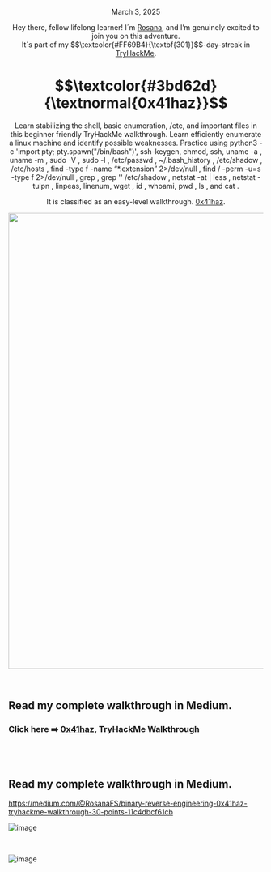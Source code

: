 <p align="center">March 3, 2025</p>
<p align="center">Hey there, fellow lifelong learner! I´m <a href="https://www.linkedin.com/in/rosanafssantos/">Rosana</a>, and I’m genuinely excited to join you on this adventure.<br>
It´s part of my $$\textcolor{#FF69B4}{\textbf{301}}$$-day-streak in  <a href="https://tryhackme.com">TryHackMe</a>.</p>

<h1 align="center">
  $$\textcolor{#3bd62d}{\textnormal{0x41haz}}$$
</h1>
<p align="center">Learn stabilizing the shell, basic enumeration, /etc, and important files in this beginner friendly TryHackMe walkthrough. Learn efficiently enumerate a linux machine and identify possible weaknesses. Practice using python3 -c 'import pty; pty.spawn("/bin/bash")', ssh-keygen, chmod, ssh, uname -a , uname -m , sudo -V , sudo -l , /etc/passwd , ~/.bash_history , /etc/shadow , /etc/hosts , find -type f -name “*.extension” 2>/dev/null , find / -perm -u=s -type f 2>/dev/null , grep , grep '' /etc/shadow , netstat -at | less , netstat -tulpn , linpeas, linenum, wget , id , whoami, pwd , ls , and cat .</p>
<p align="center">It is classified as an easy-level walkthrough. <a href="https://tryhackme.com/room/lle">0x41haz</a>.</p>
                                                              
<p align="center">
  <img width="900px" src="https://github.com/user-attachments/assets/18d59cd3-8e64-4c1c-9481-31b4d81c4ace">
</p>

<br>

<h2>Read my complete walkthrough in Medium.</h2>

<h3 align="left"> Click here ➡️  <a href="https://medium.com/@RosanaFS/binary-reverse-engineering-0x41haz-tryhackme-walkthrough-30-points-11c4dbcf61cb">0x41haz</a>, TryHackMe Walkthrough</h3>


<br>
<br>

<h2>Read my complete walkthrough in Medium.</h2>

https://medium.com/@RosanaFS/binary-reverse-engineering-0x41haz-tryhackme-walkthrough-30-points-11c4dbcf61cb

![image](https://github.com/user-attachments/assets/d6d30b8c-2a94-4f5b-ae52-de61cf104aa1)

<br>


![image](https://github.com/user-attachments/assets/d4bb7079-2e67-42c9-ab57-61e41c81fe78)

